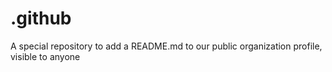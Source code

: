 # .github
A special repository to add a README.md to our public organization profile, visible to anyone 
